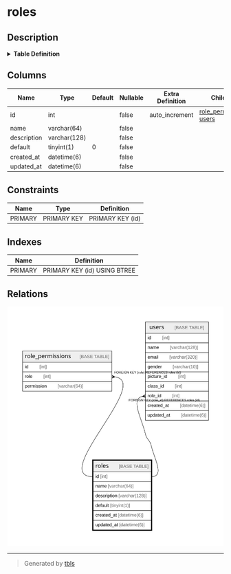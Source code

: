 # roles

## Description

<details>
<summary><strong>Table Definition</strong></summary>

```sql
CREATE TABLE `roles` (
  `id` int NOT NULL AUTO_INCREMENT,
  `name` varchar(64) NOT NULL,
  `description` varchar(128) NOT NULL,
  `default` tinyint(1) NOT NULL DEFAULT '0',
  `created_at` datetime(6) NOT NULL,
  `updated_at` datetime(6) NOT NULL,
  PRIMARY KEY (`id`)
) ENGINE=InnoDB DEFAULT CHARSET=utf8mb4 COLLATE=utf8mb4_0900_ai_ci
```

</details>

## Columns

| Name | Type | Default | Nullable | Extra Definition | Children | Parents | Comment |
| ---- | ---- | ------- | -------- | ---------------- | -------- | ------- | ------- |
| id | int |  | false | auto_increment | [role_permissions](role_permissions.md) [users](users.md) |  |  |
| name | varchar(64) |  | false |  |  |  |  |
| description | varchar(128) |  | false |  |  |  |  |
| default | tinyint(1) | 0 | false |  |  |  |  |
| created_at | datetime(6) |  | false |  |  |  |  |
| updated_at | datetime(6) |  | false |  |  |  |  |

## Constraints

| Name | Type | Definition |
| ---- | ---- | ---------- |
| PRIMARY | PRIMARY KEY | PRIMARY KEY (id) |

## Indexes

| Name | Definition |
| ---- | ---------- |
| PRIMARY | PRIMARY KEY (id) USING BTREE |

## Relations

![er](roles.svg)

---

> Generated by [tbls](https://github.com/k1LoW/tbls)
